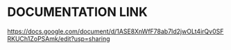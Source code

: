 # DOCUMENTATION LINK

<https://docs.google.com/document/d/1ASE8XnWfF78ab7ld2jwOLt4irQv0SFRKUCh1ZoPSAmk/edit?usp=sharing>